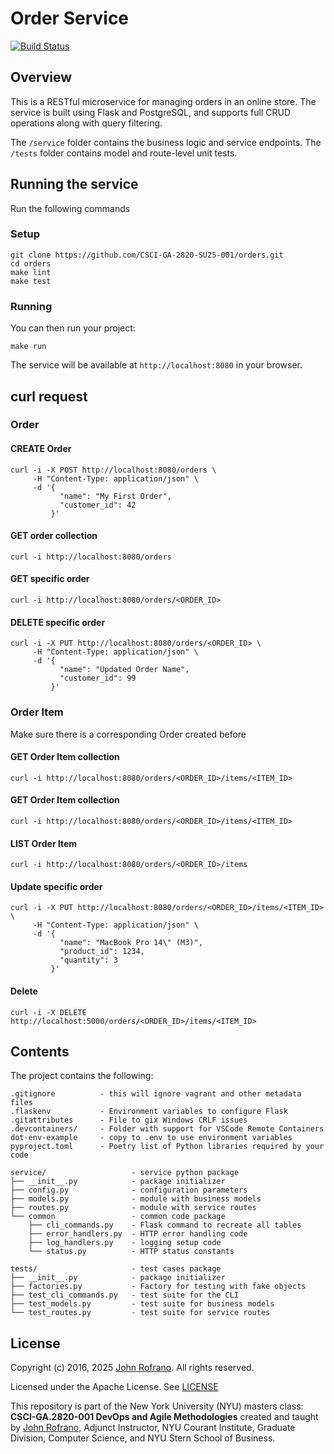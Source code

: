 # Order Service
[![Build Status](https://github.com/nyu-devops/lab-flask-tdd/actions/workflows/ci.yml/badge.svg)](https://github.com/nyu-devops/lab-flask-tdd/actions)

## Overview

This is a RESTful microservice for managing orders in an online store. The service is built using Flask and PostgreSQL, and supports full CRUD operations along with query filtering.

The `/service` folder contains the business logic and service endpoints. The `/tests` folder contains model and route-level unit tests.

## Running the service

Run the following commands

### Setup
```
git clone https://github.com/CSCI-GA-2820-SU25-001/orders.git
cd orders
make lint
make test
```
### Running
You can then run your project:
```
make run
```

The service will be available at ``http://localhost:8080`` in your browser.

## curl request

### Order

#### CREATE Order
```
curl -i -X POST http://localhost:8080/orders \
     -H "Content-Type: application/json" \
     -d '{
           "name": "My First Order",
           "customer_id": 42
         }'
```

#### GET order collection
```
curl -i http://localhost:8080/orders
```
#### GET specific order
```
curl -i http://localhost:8080/orders/<ORDER_ID>
```
#### DELETE specific order
```
curl -i -X PUT http://localhost:8080/orders/<ORDER_ID> \
     -H "Content-Type: application/json" \
     -d '{
           "name": "Updated Order Name",
           "customer_id": 99
         }'
```


### Order Item

Make sure there is a corresponding Order created before


#### GET Order Item collection
```
curl -i http://localhost:8080/orders/<ORDER_ID>/items/<ITEM_ID>
```

#### GET Order Item collection

```curl -i http://localhost:8080/orders/<ORDER_ID>/items/<ITEM_ID>```

#### LIST Order Item
```
curl -i http://localhost:8080/orders/<ORDER_ID>/items
```


#### Update specific order
```
curl -i -X PUT http://localhost:8080/orders/<ORDER_ID>/items/<ITEM_ID> \
     -H "Content-Type: application/json" \
     -d '{
           "name": "MacBook Pro 14\" (M3)",
           "product_id": 1234,
           "quantity": 3
         }'
```


#### Delete

```curl -i -X DELETE http://localhost:5000/orders/<ORDER_ID>/items/<ITEM_ID>```


## Contents

The project contains the following:

```text
.gitignore          - this will ignore vagrant and other metadata files
.flaskenv           - Environment variables to configure Flask
.gitattributes      - File to gix Windows CRLF issues
.devcontainers/     - Folder with support for VSCode Remote Containers
dot-env-example     - copy to .env to use environment variables
pyproject.toml      - Poetry list of Python libraries required by your code

service/                   - service python package
├── __init__.py            - package initializer
├── config.py              - configuration parameters
├── models.py              - module with business models
├── routes.py              - module with service routes
└── common                 - common code package
    ├── cli_commands.py    - Flask command to recreate all tables
    ├── error_handlers.py  - HTTP error handling code
    ├── log_handlers.py    - logging setup code
    └── status.py          - HTTP status constants

tests/                     - test cases package
├── __init__.py            - package initializer
├── factories.py           - Factory for testing with fake objects
├── test_cli_commands.py   - test suite for the CLI
├── test_models.py         - test suite for business models
└── test_routes.py         - test suite for service routes
```
 

## License

Copyright (c) 2016, 2025 [John Rofrano](https://www.linkedin.com/in/JohnRofrano/). All rights reserved.

Licensed under the Apache License. See [LICENSE](LICENSE)

This repository is part of the New York University (NYU) masters class: **CSCI-GA.2820-001 DevOps and Agile Methodologies** created and taught by [John Rofrano](https://cs.nyu.edu/~rofrano/), Adjunct Instructor, NYU Courant Institute, Graduate Division, Computer Science, and NYU Stern School of Business.
